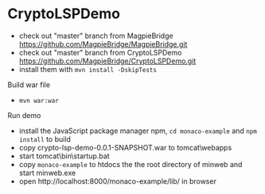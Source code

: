 # CryptoLSPDemo


- check out "master" branch from MagpieBridge https://github.com/MagpieBridge/MagpieBridge.git
- check out "master" branch from CryptoLSPDemo https://github.com/MagpieBridge/CryptoLSPDemo.git
- install them with ``mvn install -DskipTests`` 


Build war file
- ``mvn war:war``


Run demo
- install the JavaScript package manager npm, ``cd monaco-example`` and ``npm install`` to build  
- copy crypto-lsp-demo-0.0.1-SNAPSHOT.war to tomcat\webapps
- start tomcat\bin\startup.bat
- copy ``monaco-example`` to htdocs the the root directory of minweb and start minweb.exe
- open http://localhost:8000/monaco-example/lib/ in browser


